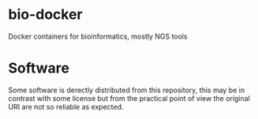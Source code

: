 # bio-docker
Docker containers for bioinformatics, mostly NGS tools


# Software
Some software is derectly distributed from this repository, this may be in contrast with some license but from the practical point of view the original URI are not so reliable as expected.
